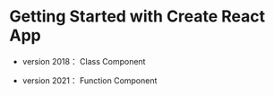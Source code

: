 # Getting Started with Create React App

- version 2018： Class Component 

- version 2021： Function Component
